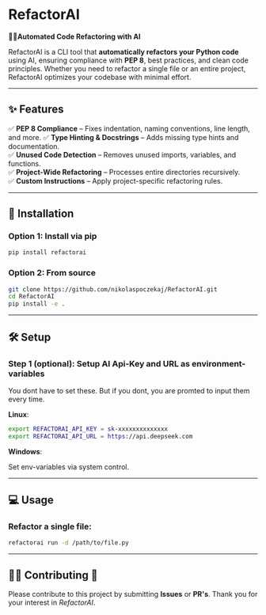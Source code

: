# RefactorAI

🔁🤖**Automated Code Refactoring with AI**

RefactorAI is a CLI tool that **automatically refactors your Python code** using AI, ensuring compliance with **PEP 8**, best practices, and clean code principles. Whether you need to refactor a single file or an entire project, RefactorAI optimizes your codebase with minimal effort.

---

## ✨ **Features**

✅ **PEP 8 Compliance** – Fixes indentation, naming conventions, line length, and more.
✅ **Type Hinting & Docstrings** – Adds missing type hints and documentation.  
✅ **Unused Code Detection** – Removes unused imports, variables, and functions.  
✅ **Project-Wide Refactoring** – Processes entire directories recursively.  
✅ **Custom Instructions** – Apply project-specific refactoring rules.

---

## 🚀 **Installation**

### **Option 1: Install via pip**

```bash
pip install refactorai
```

### **Option 2: From source**

```bash
git clone https://github.com/nikolaspoczekaj/RefactorAI.git
cd RefactorAI
pip install -e .
```

---

## 🛠 Setup

### **Step 1 (optional): Setup AI Api-Key and URL as environment-variables**

You dont have to set these. But if you dont, you are promted to input them every time.

**Linux**:

```bash
export REFACTORAI_API_KEY = sk-xxxxxxxxxxxxxx
export REFACTORAI_API_URL = https://api.deepseek.com
```

**Windows**:

Set env-variables via system control.

---

## 💻 Usage

### **Refactor a single file:**

```bash
refactorai run -d /path/to/file.py
```

---

## 👷‍♀️ Contributing 👷

Please contribute to this project by submitting **Issues** or **PR's**.
Thank you for your interest in _RefactorAI_.
